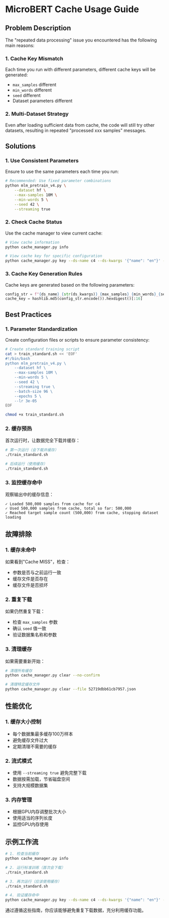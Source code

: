 # MicroBERT Cache Usage Guide

## Problem Description

The "repeated data processing" issue you encountered has the following main reasons:

### 1. Cache Key Mismatch
Each time you run with different parameters, different cache keys will be generated:
- `max_samples` different
- `min_words` different  
- `seed` different
- Dataset parameters different

### 2. Multi-Dataset Strategy
Even after loading sufficient data from cache, the code will still try other datasets, resulting in repeated "processed xxx samples" messages.

## Solutions

### 1. Use Consistent Parameters
Ensure to use the same parameters each time you run:

```bash
# Recommended: Use fixed parameter combinations
python mlm_pretrain_v4.py \
    --dataset hf \
    --max-samples 10M \
    --min-words 5 \
    --seed 42 \
    --streaming true
```

### 2. Check Cache Status
Use the cache manager to view current cache:

```bash
# View cache information
python cache_manager.py info

# View cache key for specific configuration
python cache_manager.py key --ds-name c4 --ds-kwargs '{"name": "en"}' --max-samples 10000000
```

### 3. Cache Key Generation Rules
Cache keys are generated based on the following parameters:
```python
config_str = f"{ds_name}_{str(ds_kwargs)}_{max_samples}_{min_words}_{seed}"
cache_key = hashlib.md5(config_str.encode()).hexdigest()[:16]
```

## Best Practices

### 1. Parameter Standardization
Create configuration files or scripts to ensure parameter consistency:

```bash
# Create standard training script
cat > train_standard.sh << 'EOF'
#!/bin/bash
python mlm_pretrain_v4.py \
    --dataset hf \
    --max-samples 10M \
    --min-words 5 \
    --seed 42 \
    --streaming true \
    --batch-size 96 \
    --epochs 5 \
    --lr 3e-05
EOF

chmod +x train_standard.sh
```

### 2. 缓存预热
首次运行时，让数据完全下载并缓存：

```bash
# 第一次运行（会下载并缓存）
./train_standard.sh

# 后续运行（使用缓存）
./train_standard.sh
```

### 3. 监控缓存命中
观察输出中的缓存信息：
```
✓ Loaded 500,000 samples from cache for c4
✓ Used 500,000 samples from cache, total so far: 500,000
✓ Reached target sample count (500,000) from cache, stopping dataset loading
```

## 故障排除

### 1. 缓存未命中
如果看到"Cache MISS"，检查：
- 参数是否与之前运行一致
- 缓存文件是否存在
- 缓存文件是否损坏

### 2. 重复下载
如果仍然重复下载：
- 检查 `max_samples` 参数
- 确认 `seed` 值一致
- 验证数据集名称和参数

### 3. 清理缓存
如果需要重新开始：
```bash
# 清理所有缓存
python cache_manager.py clear --no-confirm

# 清理特定缓存文件
python cache_manager.py clear --file 52719dbb61cb7957.json
```

## 性能优化

### 1. 缓存大小控制
- 每个数据集最多缓存100万样本
- 避免缓存文件过大
- 定期清理不需要的缓存

### 2. 流式模式
- 使用 `--streaming true` 避免完整下载
- 数据按需加载，节省磁盘空间
- 支持大规模数据集

### 3. 内存管理
- 根据GPU内存调整批次大小
- 使用适当的序列长度
- 监控GPU内存使用

## 示例工作流

```bash
# 1. 检查当前缓存
python cache_manager.py info

# 2. 运行标准训练（首次会下载）
./train_standard.sh

# 3. 再次运行（应该使用缓存）
./train_standard.sh

# 4. 验证缓存命中
python cache_manager.py key --ds-name c4 --ds-kwargs '{"name": "en"}' --max-samples 10000000
```

通过遵循这些指南，你应该能够避免重复下载数据，充分利用缓存功能。
